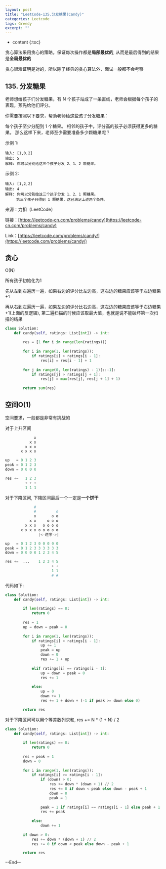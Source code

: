 ```yaml
---
layout: post
title: "LeetCode-135.分发糖果(Candy)"
categories: Leetcode
tags: Greedy
excerpt: ""
---
```


* content
{:toc}

贪心算法采用贪心的策略，保证每次操作都是**局部最优的**, 从而是最后得到的结果是**全局最优的**

贪心很难证明是对的，所以除了经典的贪心算法外，面试一般都不会考察

## 135. 分发糖果

老师想给孩子们分发糖果，有 N 个孩子站成了一条直线，老师会根据每个孩子的表现，预先给他们评分。

你需要按照以下要求，帮助老师给这些孩子分发糖果：

每个孩子至少分配到 1 个糖果。
相邻的孩子中，评分高的孩子必须获得更多的糖果。
那么这样下来，老师至少需要准备多少颗糖果呢？

示例 1:

```
输入: [1,0,2]
输出: 5
解释: 你可以分别给这三个孩子分发 2、1、2 颗糖果。
```

示例 2:

```
输入: [1,2,2]
输出: 4
解释: 你可以分别给这三个孩子分发 1、2、1 颗糖果。
     第三个孩子只得到 1 颗糖果，这已满足上述两个条件。
```

来源：力扣（LeetCode）

链接：[https://leetcode-cn.com/problems/candy](https://leetcode-cn.com/problems/candy)

Link：[https://leetcode.com/problems/candy/](https://leetcode.com/problems/candy/)

## 贪心

O(N)

所有孩子初始化为1

先从左到右遍历一遍，如果右边的评分比左边高，这右边的糖果应该等于左边糖果+1

再从右到左遍历一遍，如果左边的评分比右边高，这左边的糖果应该等于右边糖果+1(上面的反逻辑), 第二遍扫描的时候应该取最大值，也就是说不能破坏第一次扫描的结果

```python
class Solution:
    def candy(self, ratings: List[int]) -> int:
        
        res = [1 for i in range(len(ratings))]
        
        for i in range(1, len(ratings)):
            if ratings[i] > ratings[i - 1]:
                res[i] = res[i - 1] + 1
                
        for j in range(0, len(ratings) - 1)[::-1]:
            if ratings[j] > ratings[j + 1]:
                res[j] = max(res[j], res[j + 1] + 1)
        
        return sum(res)
```

## 空间O(1)

空间要求，一般都是非常有挑战的

对于上升区间

```python
             x
           x x
         x x x
       x x x x

up   = 0 1 2 3
peak = 0 1 2 3
down = 0 0 0 0

res +=   1 2 3
         + + +
         1 1 1
```

对于下降区间, 下降区间最后一个一定是**一个饼干**

```python
             #
             #         o
             x       o o
           x x     o o o
         x x x   o o o o
       x x x x o o o o o
               |<-逆序->|

up   = 0 1 2 3 0 0 0 0 0
peak = 0 1 2 3 3 3 3 3 3
down = 0 0 0 0 1 2 3 4 5

res +=  ...    1 2 3 4 5
                     + + 
                     1 1
                     # #                          
```

代码如下:

```python
class Solution:
    def candy(self, ratings: List[int]) -> int:
        
        if len(ratings) == 0:
            return 0
        
        res = 1
        up = down = peak = 0
        
        for i in range(1, len(ratings)):
            if ratings[i] > ratings[i - 1]:
                up += 1
                peak = up
                down = 0
                res += 1 + up
                
            elif ratings[i] == ratings[i - 1]:
                up = down = peak = 0
                res += 1
        
            else:
                up = 0
                down += 1
                res += 1 + down + (-1 if peak >= down else 0)

        return res
```

对于下降区间可以用个等差数列求和, res += N * (1 + N) / 2 

```python
class Solution:
    def candy(self, ratings: List[int]) -> int:
        
        if len(ratings) == 0:
            return 0
        
        res = peak = 1
        down = 0
        
        for i in range(1, len(ratings)):
            if ratings[i] >= ratings[i - 1]:
                if (down) > 0:
                    res += down * (down + 1) // 2
                    res += 0 if down < peak else down - peak + 1
                    down = 0
                    peak = 1
                    
                peak = 1 if ratings[i] == ratings[i - 1] else peak + 1
                res += peak
        
            else:
                down += 1
                
        if down > 0:
            res += down * (down + 1) // 2
            res += 0 if down < peak else down - peak + 1

        return res
```

--End--


